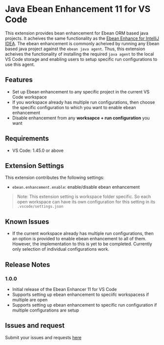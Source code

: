 # Java Ebean Enhancement 11 for VS Code

This extension provides bean enhancement for Ebean ORM based java projects. It acheives the same functionality as the [Ebean Enhance for IntelliJ IDEA](https://github.com/ebean-orm-tools/ebean-idea-enhancer). The ebean enhancement is commonly acheived by running any Ebean based java project against the `ebean java agent`. Thus, this extension acheives the functionality of installing the required `java agent` to the local VS Code storage and enabling users to setup specific run configurations to use this agent.

## Features

- Set up Ebean enhancement to any specific project in the current VS Code workspace
- If you workspace already has multiple run configurations, then choose the specific configuration to which you want to enable ebean enhancement
- Disable enhancement from any **worksapce + run configuration** you want

## Requirements

- VS Code: 1.45.0 or above

## Extension Settings

This extension contributes the following settings:

* `ebean.enhancement.enable`: enable/disable ebean enhancement

> Note: This extension setting is workspace folder specific. So each open workspace can have its own configuration for this setting in its `.vscode/settings.json`

## Known Issues

- If the current workspace already has multiple run configurations, then an option is provided to enable ebean enhancement to all of them. However, the implementation to this is yet to be completed. Currently only selection of individual configurations work.

## Release Notes


### 1.0.0

- Initial release of the Ebean Enhancer 11 for VS Code
- Supports setting up ebean enhancement to speciifc workspacess if multiple are open
- Supports setting up ebean enhancement to specific run configuration if multiple configurations are setup

## Issues and request

Submit your issues and requests [here](https://github.com/Shabirmean/vscode-ebean-enhancement-ext/issues)